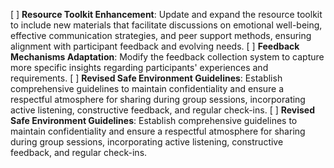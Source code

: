 [ ] **Resource Toolkit Enhancement**: Update and expand the resource toolkit to include new materials that facilitate discussions on emotional well-being, effective communication strategies, and peer support methods, ensuring alignment with participant feedback and evolving needs.
[ ] **Feedback Mechanisms Adaptation**: Modify the feedback collection system to capture more specific insights regarding participants' experiences and requirements.
[ ] **Revised Safe Environment Guidelines**: Establish comprehensive guidelines to maintain confidentiality and ensure a respectful atmosphere for sharing during group sessions, incorporating active listening, constructive feedback, and regular check-ins.
[ ] **Revised Safe Environment Guidelines**: Establish comprehensive guidelines to maintain confidentiality and ensure a respectful atmosphere for sharing during group sessions, incorporating active listening, constructive feedback, and regular check-ins.